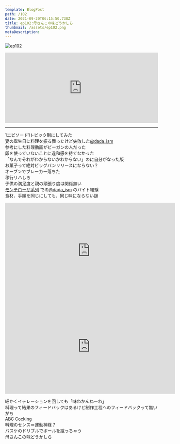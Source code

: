 ```yaml
---
template: BlogPost
path: /102
date: 2021-09-20T06:15:50.738Z
title: ep102:母さんこの味どうかしら
thumbnail: /assets/ep102.png
metaDescription:
---
```

![ep102](/assets/ep102.png)

<iframe src="https://open.spotify.com/embed/episode/5Ij2eWLbdBa8LtSUH6PNpO" width="100%" height="232" frameBorder="0" allowtransparency="true" allow="encrypted-media"></iframe>

***

1エピソード1トピック制にしてみた  
妻の誕生日に料理を振る舞ったけど失敗した[@dada_ism](https://twitter.com/dada_ism)   
参考にした料理動画がビーガンの人だった  
卵を使っていないことに違和感を持てなかった  
「なんでそれがわからないかわからない」のに自分がなった版  
お菓子って絶対ビッグバンリリースにならない？  
オーブンでブレーカー落ちた  
移行リハしろ  
子供の満足度と親の頑張り度は関係無い  
[モンテローザ系列](https://www.monteroza.co.jp/) での[@dada_ism](https://twitter.com/dada_ism) のバイト経験  
食材、手順を同じにしても、同じ味にならない謎  

<iframe width="560" height="315" src="https://www.youtube.com/embed/mhJ1PVwZFg8" title="YouTube video player" frameborder="0" allow="accelerometer; autoplay; clipboard-write; encrypted-media; gyroscope; picture-in-picture" allowfullscreen></iframe>  
  
<iframe width="560" height="315" src="https://www.youtube.com/embed/3wZl67j1bMc" title="YouTube video player" frameborder="0" allow="accelerometer; autoplay; clipboard-write; encrypted-media; gyroscope; picture-in-picture" allowfullscreen></iframe>  

細かくイテレーションを回しても「味わかんねーわ」  
料理って結果のフィードバックはあるけど制作工程へのフィードバックって無いがち  
[ABC Cocking](https://www.abc-cooking.co.jp/)  
料理のセンス＝運動神経？  
バスケのドリブルでボールを蹴っちゃう   
母さんこの味どうかしら  

